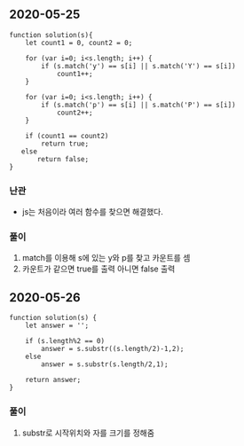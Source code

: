 2020-05-25
-----------

```
function solution(s){
    let count1 = 0, count2 = 0;

    for (var i=0; i<s.length; i++) {
        if (s.match('y') == s[i] || s.match('Y') == s[i])
            count1++;
    }
    
    for (var i=0; i<s.length; i++) {
        if (s.match('p') == s[i] || s.match('P') == s[i])
            count2++;
    }
    
    if (count1 == count2)
        return true;
   else 
       return false;
}
```

### 난관
- js는 처음이라 여러 함수를 찾으면 해결했다.    


### 풀이
1. match를 이용해 s에 있는 y와 p를 찾고 카운트를 셈   
2. 카운트가 같으면 true를 출력 아니면 false 출력   


2020-05-26
-----------

```
function solution(s) {
    let answer = '';
    
    if (s.length%2 == 0) 
        answer = s.substr((s.length/2)-1,2);
    else
        answer = s.substr(s.length/2,1);
    
    return answer;
}
```  

### 풀이
1. substr로 시작위치와 자를 크기를 정해줌 

